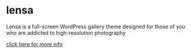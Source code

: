 lensa
=====

Lensa is a full-screen WordPress gallery theme designed for those of you who are addicted to high-resolution photography

[click here for more info](http://colorlabsproject.com/themes/lensa/)
